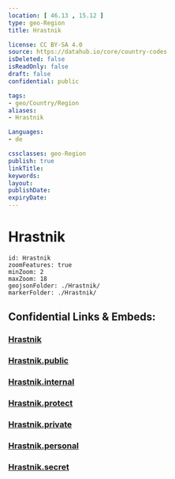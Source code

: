 ```yaml
---
location: [ 46.13 , 15.12 ] 
type: geo-Region
title: Hrastnik

license: CC BY-SA 4.0
source: https://datahub.io/core/country-codes
isDeleted: false
isReadOnly: false
draft: false
confidential: public

tags:
- geo/Country/Region
aliases:
- Hrastnik

Languages:
- de

cssclasses: geo-Region
publish: true
linkTitle: 
keywords: 
layout: 
publishDate: 
expiryDate: 
---
```


# Hrastnik

```leaflet
id: Hrastnik
zoomFeatures: true 
minZoom: 2 
maxZoom: 18
geojsonFolder: ./Hrastnik/
markerFolder: ./Hrastnik/
```


## Confidential Links & Embeds: 

### [Hrastnik](/_Standards/Earth/Continent/Europe/Europe~Central/Slovenia/Regions~Slovenia/Zasavska/counties~Zasavska/Hrastnik.md) 

### [Hrastnik.public](/_public/Earth/Continent/Europe/Europe~Central/Slovenia/Regions~Slovenia/Zasavska/counties~Zasavska/Hrastnik.public.md) 

### [Hrastnik.internal](/_internal/Earth/Continent/Europe/Europe~Central/Slovenia/Regions~Slovenia/Zasavska/counties~Zasavska/Hrastnik.internal.md) 

### [Hrastnik.protect](/_protect/Earth/Continent/Europe/Europe~Central/Slovenia/Regions~Slovenia/Zasavska/counties~Zasavska/Hrastnik.protect.md) 

### [Hrastnik.private](/_private/Earth/Continent/Europe/Europe~Central/Slovenia/Regions~Slovenia/Zasavska/counties~Zasavska/Hrastnik.private.md) 

### [Hrastnik.personal](/_personal/Earth/Continent/Europe/Europe~Central/Slovenia/Regions~Slovenia/Zasavska/counties~Zasavska/Hrastnik.personal.md) 

### [Hrastnik.secret](/_secret/Earth/Continent/Europe/Europe~Central/Slovenia/Regions~Slovenia/Zasavska/counties~Zasavska/Hrastnik.secret.md)


